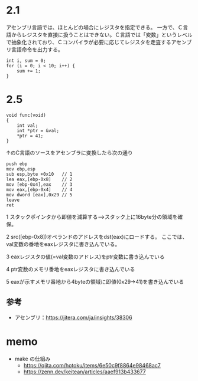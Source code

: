 # 2.1
アセンブリ言語では、ほとんどの場合にレジスタを指定できる。
一方で、Ｃ言語からレジスタを直接に扱うことはできない。Ｃ言語では「変数」というレベルで抽象化されており、Ｃコンパイラが必要に応じてレジスタを走査するアセンブリ言語命令を出力する。

```
int i, sum = 0;
for (i = 0; i < 10; i++) {
    sum += 1;
}
```

# 2.5
```
void func(void)
{
    int val;
    int *ptr = &val;
    *ptr = 41;
}
```
↑のC言語のソースをアセンブラに変換したら次の通り
```
push ebp
mov ebp,esp
sub esp,byte +0x10   // 1
lea eax,[ebp-0x8]    // 2
mov [ebp-0x4],eax    // 3
mov eax,[ebp-0x4]    // 4
mov dword [eax],0x29 // 5
leave
ret
```
1
スタックポインタから即値を減算する-->スタック上に16byte分の領域を確保。

2
src([ebp-0x8])オペランドのアドレスをdst(eax)にロードする。
ここでは、val変数の番地をeaxレジスタに書き込んでいる。

3
eaxレジスタの値(=val変数のアドレス)をptr変数に書き込んでいる

4
ptr変数のメモリ番地をeaxレジスタに書き込んでいる

5
eaxが示すメモリ番地から4byteの領域に即値(0x29->41)を書き込んでいる


## 参考
- アセンブリ：https://jitera.com/ja/insights/38306

# memo
- make の仕組み 
  - https://qiita.com/hotoku/items/6e50c9f8864e98468ac7
  - https://zenn.dev/keitean/articles/aaef913b433677